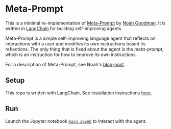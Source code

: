 # Meta-Prompt
This is a minimal re-implementation of [Meta-Prompt](https://noahgoodman.substack.com/p/meta-prompt-a-simple-self-improving) by [Noah Goodman](https://cocolab.stanford.edu/ndg). It is written in [LangChain](https://github.com/hwchase17/langchain) for building self-improving agents.

Meta-Prompt is a simple self-improving language agent that reflects on interactions with a user and modifies its own instructions based its reflections. The only thing that is fixed about the agent is the *meta-prompt*, which is an instruction for how to improve its own instructions.

For a description of Meta-Prompt, see Noah's [blog-post](https://noahgoodman.substack.com/p/meta-prompt-a-simple-self-improving).

## Setup
This repo is written with LangChain. See installation instructions [here](https://github.com/hwchase17/langchain#quick-install).

## Run
Launch the Jupyter notebook [`main.ipynb`](https://github.com/mbchang/meta-prompt/blob/main/main.ipynb) to interact with the agent.

